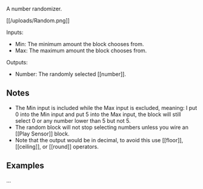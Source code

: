 A number randomizer.

[[/uploads/Random.png]]

Inputs:

- Min: The minimum amount the block chooses from.
- Max: The maximum amount the block chooses from.

Outputs:

- Number: The randomly selected [[number]].

## Notes
- The Min input is included while the Max input is excluded, meaning: I put 0 into the Min input and put 5 into the Max input, the block will still select 0 or any number lower than 5 but not 5.
- The random block will not stop selecting numbers unless you wire an [[Play Sensor]] block.
- Note that the output would be in decimal, to avoid this use [[floor]], [[ceiling]], or [[round]] operators.

## Examples
...